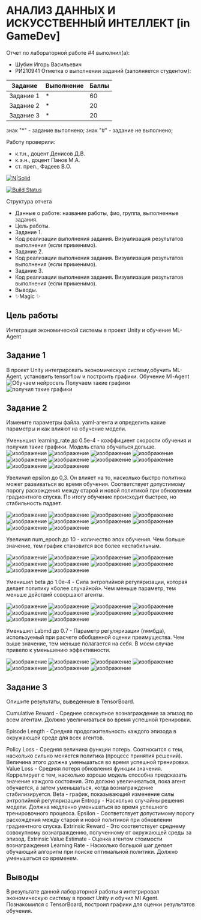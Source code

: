 # АНАЛИЗ ДАННЫХ И ИСКУССТВЕННЫЙ ИНТЕЛЛЕКТ [in GameDev]
Отчет по лабораторной работе #4 выполнил(а):
- Шубин Игорь Васильевич
- РИ210941
Отметка о выполнении заданий (заполняется студентом):

| Задание | Выполнение | Баллы |
| ------ | ------ | ------ |
| Задание 1 | * | 60 |
| Задание 2 | * | 20 |
| Задание 3 | * | 20 |

знак "*" - задание выполнено; знак "#" - задание не выполнено;

Работу проверили:
- к.т.н., доцент Денисов Д.В.
- к.э.н., доцент Панов М.А.
- ст. преп., Фадеев В.О.

[![N|Solid](https://cldup.com/dTxpPi9lDf.thumb.png)](https://nodesource.com/products/nsolid)

[![Build Status](https://travis-ci.org/joemccann/dillinger.svg?branch=master)](https://travis-ci.org/joemccann/dillinger)

Структура отчета

- Данные о работе: название работы, фио, группа, выполненные задания.
- Цель работы.
- Задание 1.
- Код реализации выполнения задания. Визуализация результатов выполнения (если применимо).
- Задание 2.
- Код реализации выполнения задания. Визуализация результатов выполнения (если применимо).
- Задание 3.
- Код реализации выполнения задания. Визуализация результатов выполнения (если применимо).
- Выводы.
- ✨Magic ✨

## Цель работы
Интеграция экономической системы в проект Unity и обучение ML-Agent

## Задание 1
В проект Unity интегрировать экономическую систему,обучить ML-Agent, установить tensorflow и построить графики.
Обучение Ml-Agent
![Обучаем нейросеть](https://user-images.githubusercontent.com/38161044/205340948-778fd33c-e17e-4be9-b6f8-368b3182ff09.PNG)
Получаем такие графики
![получил такие графики](https://user-images.githubusercontent.com/38161044/205340991-1acb7e1b-909e-4c62-9463-945e37a66ef6.PNG)

## Задание 2
Измените параметры файла. yaml-агента и определить какие параметры и как влияют на обучение модели.

Уменьншил learning_rate до 0.5e-4 - коэффициент скорости обучения и получил такие графики. Модель стала обучаться дольше.
![изображение](https://user-images.githubusercontent.com/38161044/205350178-1c3d88e7-587d-45b8-bf27-5290056092e4.png)
![изображение](https://user-images.githubusercontent.com/38161044/205350221-1f859eb5-b400-48ae-8a81-af936ded5891.png)
![изображение](https://user-images.githubusercontent.com/38161044/205350279-95ac1484-1b9f-43ec-a701-eb4c680872fa.png)
![изображение](https://user-images.githubusercontent.com/38161044/205350308-2520cccd-15c9-435e-bf4b-0912886b0135.png)
![изображение](https://user-images.githubusercontent.com/38161044/205350337-b1a0f5f1-1058-4d1b-a755-f2afaee61f07.png)
![изображение](https://user-images.githubusercontent.com/38161044/205350393-c2edf5a9-2221-4391-97bd-de67a7d71d83.png)
![изображение](https://user-images.githubusercontent.com/38161044/205350413-4347c1cd-f8ac-423a-88cc-97d2dcba09e7.png)
![изображение](https://user-images.githubusercontent.com/38161044/205350451-efb04ebe-66b2-4a7b-9c93-f9ef88f20281.png)
![изображение](https://user-images.githubusercontent.com/38161044/205350481-966df41d-1210-4ede-bdad-2cc6479e16a1.png)
![изображение](https://user-images.githubusercontent.com/38161044/205350495-8cd48c0a-cb88-4aa9-9947-890ab8d918fd.png)


Увеличил epsilon до 0,3. Он влияет на то, насколько быстро политика может развиваться во время обучения. Соответствует допустимому порогу расхождения между старой и новой политикой при обновлении градиентного спуска. По итогу обучение происходит быстрее, но стабильность падает.

![изображение](https://user-images.githubusercontent.com/38161044/205350551-78fa76aa-bf34-4c1f-b646-aa9eb9ed39fb.png)
![изображение](https://user-images.githubusercontent.com/38161044/205350581-f60da170-7306-4a19-bb3a-ea72b9b57eba.png)
![изображение](https://user-images.githubusercontent.com/38161044/205350597-d4eb554f-c786-489b-9830-acafb1cdb118.png)
![изображение](https://user-images.githubusercontent.com/38161044/205350632-b5a4ccf2-5f7b-445b-ad16-04cbd5dea78e.png)
![изображение](https://user-images.githubusercontent.com/38161044/205350686-dcdc07ff-1eda-46ca-a680-d1247edb0615.png)
![изображение](https://user-images.githubusercontent.com/38161044/205350714-a75080d1-fd34-43de-89e1-b5b9b8e2af5e.png)
![изображение](https://user-images.githubusercontent.com/38161044/205350751-62bbbd70-5b87-457a-806b-1083f716dae0.png)
![изображение](https://user-images.githubusercontent.com/38161044/205350834-1f7bb465-9aca-499a-a527-956af1098e1f.png)
![изображение](https://user-images.githubusercontent.com/38161044/205350854-91765728-c509-4048-b722-e3b9cce9bd0e.png)
![изображение](https://user-images.githubusercontent.com/38161044/205350874-1a71f7db-a965-4ac3-b895-28e2fafcfe57.png)


Увеличил num_epoch до 10 - количество эпох обучения. Чем больше значение, тем график становится все более нестабильным. 

![изображение](https://user-images.githubusercontent.com/38161044/205350944-137de63d-6e5c-4d33-bd0b-ebf3d784eb66.png)
![изображение](https://user-images.githubusercontent.com/38161044/205350963-c5e29e60-ede7-4bc7-9c7a-9f5a14cf3d9d.png)
![изображение](https://user-images.githubusercontent.com/38161044/205350998-ce9bbb79-4bfa-4fde-a9a1-d25de6e5da59.png)
![изображение](https://user-images.githubusercontent.com/38161044/205351018-ebc6217e-3754-4a5f-84b1-ea7b2e0aae07.png)
![изображение](https://user-images.githubusercontent.com/38161044/205351053-6e23fa55-cbbb-4e1a-ba4a-fa5bec9b6faf.png)
![изображение](https://user-images.githubusercontent.com/38161044/205351067-e40b9eef-63ad-4dac-8908-c5b65661eb79.png)
![изображение](https://user-images.githubusercontent.com/38161044/205351087-5bfe702c-7448-4716-bc18-846acd3c4a83.png)
![изображение](https://user-images.githubusercontent.com/38161044/205351122-af6876eb-cd76-42a7-b62a-633ba9c3e8c8.png)
![изображение](https://user-images.githubusercontent.com/38161044/205351153-569e976e-fc51-4ed8-a820-603538e51fc5.png)
![изображение](https://user-images.githubusercontent.com/38161044/205351170-1674746f-3e28-4f17-bee1-6038fc1cd317.png)


Уменишил beta до 1.0e-4 - Сила энтропийной регуляризации, которая делает политику «более случайной». Чем меньше параметр, тем меньше действий совершают агенты.

![изображение](https://user-images.githubusercontent.com/38161044/205351222-a148c36c-b928-4a83-9350-c2e6167688dc.png)
![изображение](https://user-images.githubusercontent.com/38161044/205351246-2be425a8-a922-4737-8121-c53ba8e2f1f0.png)
![изображение](https://user-images.githubusercontent.com/38161044/205351282-47632879-eb16-49cc-af34-1d56ffe51dea.png)
![изображение](https://user-images.githubusercontent.com/38161044/205351304-54472bb4-eb3e-4b9b-a013-0325aea29f7a.png)
![изображение](https://user-images.githubusercontent.com/38161044/205351325-81cea668-9ab8-425a-baef-864a0c1f18ec.png)
![изображение](https://user-images.githubusercontent.com/38161044/205351343-8b748b95-b89c-498c-8528-145681d60a67.png)
![изображение](https://user-images.githubusercontent.com/38161044/205351364-e93c6da3-e0fd-4ecd-999d-2bc75f65ebf4.png)
![изображение](https://user-images.githubusercontent.com/38161044/205351389-27093357-8b66-45bb-86ac-281f77f1749d.png)
![изображение](https://user-images.githubusercontent.com/38161044/205351408-8465869c-5877-4c6f-857d-d7ca6f1f1316.png)
![изображение](https://user-images.githubusercontent.com/38161044/205351425-814bdd02-e0c7-45ab-b431-ef999c08b041.png)

Уменьшил Labmd до 0.7 - Параметр регуляризации (лямбда), используемый при расчете обобщенной оценки преимущества. Чем выше значение, тем меньше полагается на себя.
В моем случае привело к уменьшению эффективности.

![изображение](https://user-images.githubusercontent.com/38161044/205351475-e61fbdc8-b5db-47ef-95c1-8cde937608cc.png)
![изображение](https://user-images.githubusercontent.com/38161044/205351492-6b4de559-b7b6-4582-a6ae-02d5bc169688.png)
![изображение](https://user-images.githubusercontent.com/38161044/205351517-41336786-7df5-4a80-97d8-4bde60e6c623.png)
![изображение](https://user-images.githubusercontent.com/38161044/205351537-f3254234-dd84-42ff-a041-6be6d658687a.png)
![изображение](https://user-images.githubusercontent.com/38161044/205351581-d29d135e-8346-4279-8f18-03a345330622.png)
![изображение](https://user-images.githubusercontent.com/38161044/205351599-49ee3bf4-429f-4070-bce7-9c2e932c5695.png)
![изображение](https://user-images.githubusercontent.com/38161044/205351613-c67f1e1e-95e9-4cc8-9cfe-f525014cebd8.png)


## Задание 3
Опишите результаты, выведенные в TensorBoard.

Cumulative Reward - Среднее совокупное вознаграждение за эпизод по всем агентам. Должно увеличиваться во время успешной тренировки.

Episode Length - Средняя продолжительность каждого эпизода в окружающей среде для всех агентов.

Policy Loss - Средняя величина функции потерь. Соотносится с тем, насколько сильно меняется политика (процесс принятия решений). Величина этого должна уменьшаться во время успешной тренировки.
Value Loss - Средняя потеря обновления функции значения. Коррелирует с тем, насколько хорошо модель способна предсказать значение каждого состояния. Это должно увеличиваться, пока агент обучается, а затем уменьшаться, когда вознаграждение стабилизируется.
Beta - график, показывающий изменение силы энтропийной регуляризации
Entropy - Насколько случайны решения модели. Должна медленно уменьшаться во время успешного тренировочного процесса.
Epsilon - Соответствует допустимому порогу расхождения между старой и новой политикой при обновлении градиентного спуска.
Extrinsic Reward - Это соответствует среднему совокупному вознаграждению, полученному от окружающей среды за эпизод.
Extrinsic Value Estimate - Оценка агентом стоимости вознаграждения 
Learning Rate - Насколько большой шаг делает обучающий алгоритм при поиске оптимальной политики. Должно уменьшаться со временем.

## Выводы
В результате данной лабораторной работы я интегрировал экономическую систему в проект Unity и обучил Ml Agent. Познакомился с TensorBoard, построил графики для оценки результатов обучения. 
